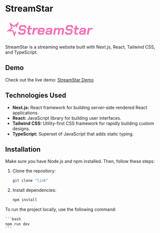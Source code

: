 # StreamStar

![StreamStar Logo](./public/logo2.svg)

StreamStar is a streaming website built with Next.js, React, Tailwind CSS, and TypeScript.

## Demo

Check out the live demo: [StreamStar Demo](https://streamstar.vercel.app/)

## Technologies Used

- **Next.js:** React framework for building server-side rendered React applications.
- **React:** JavaScript library for building user interfaces.
- **Tailwind CSS:** Utility-first CSS framework for rapidly building custom designs.
- **TypeScript:** Superset of JavaScript that adds static typing.

## Installation

Make sure you have Node.js and npm installed. Then, follow these steps:

1. Clone the repository:

   ```bash
   git clone "link"

   ```

2. Install dependencies:

   ```bash
   npm install
   ```

To run the project locally, use the following command:

    ```bash
    npm run dev
    ```
